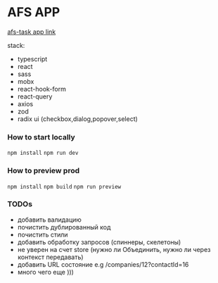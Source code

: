 # AFS APP 

[afs-task app link](https://git.olzhas.dev/afs-task/)

stack: 
- typescript
- react
- sass
- mobx
- react-hook-form
- react-query
- axios
- zod
- radix ui (checkbox,dialog,popover,select)


### How to start locally

`npm install`
`npm run dev`

### How to preview prod

`npm install`
`npm build`
`npm run preview`

### TODOs

- добавить валидацию
- почистить дублированный код
- почистить стили
- добавить обработку запросов (спиннеры, скелетоны)
- не уверен на счет store (нужно ли Объединить, нужно ли через контекст передавать)
- добавить URL состояние e.g /companies/12?contactId=16
- много чего еще )))
